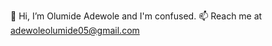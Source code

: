 👋 Hi, I’m Olumide Adewole and I'm confused.
📫 Reach me at adewoleolumide05@gmail.com

<!---
Mide6x/Mide6x is a ✨ special ✨ repository because its `README.md` (this file) appears on your GitHub profile.
You can click the Preview link to take a look at your changes.
--->
